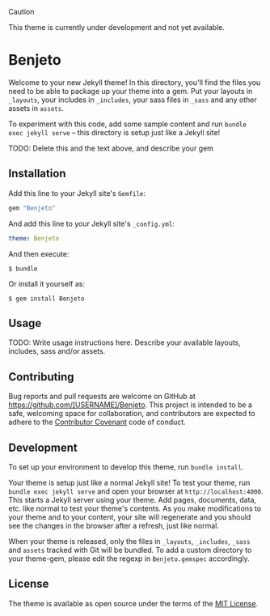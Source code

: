 > [!CAUTION]
> This theme is currently under development and not yet available.

# Benjeto

Welcome to your new Jekyll theme! In this directory, you'll find the files you need to be able to package up your theme into a gem. Put your layouts in `_layouts`, your includes in `_includes`, your sass files in `_sass` and any other assets in `assets`.

To experiment with this code, add some sample content and run `bundle exec jekyll serve` – this directory is setup just like a Jekyll site!

TODO: Delete this and the text above, and describe your gem

## Installation

Add this line to your Jekyll site's `Gemfile`:

```ruby
gem "Benjeto"
```

And add this line to your Jekyll site's `_config.yml`:

```yaml
theme: Benjeto
```

And then execute:

    $ bundle

Or install it yourself as:

    $ gem install Benjeto

## Usage

TODO: Write usage instructions here. Describe your available layouts, includes, sass and/or assets.

## Contributing

Bug reports and pull requests are welcome on GitHub at https://github.com/[USERNAME]/Benjeto. This project is intended to be a safe, welcoming space for collaboration, and contributors are expected to adhere to the [Contributor Covenant](https://www.contributor-covenant.org/) code of conduct.

## Development

To set up your environment to develop this theme, run `bundle install`.

Your theme is setup just like a normal Jekyll site! To test your theme, run `bundle exec jekyll serve` and open your browser at `http://localhost:4000`. This starts a Jekyll server using your theme. Add pages, documents, data, etc. like normal to test your theme's contents. As you make modifications to your theme and to your content, your site will regenerate and you should see the changes in the browser after a refresh, just like normal.

When your theme is released, only the files in `_layouts`, `_includes`, `_sass` and `assets` tracked with Git will be bundled.
To add a custom directory to your theme-gem, please edit the regexp in `Benjeto.gemspec` accordingly.

## License

The theme is available as open source under the terms of the [MIT License](https://opensource.org/licenses/MIT).
